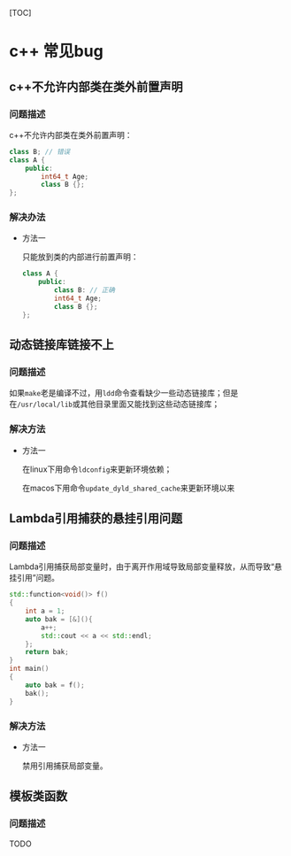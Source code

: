 [TOC]

# c++ 常见bug



## c++不允许内部类在类外前置声明

### 问题描述

c++不允许内部类在类外前置声明：

```c++
class B; // 错误
class A {
    public:
        int64_t Age;
        class B {};
};
```

### 解决办法

- 方法一

  只能放到类的内部进行前置声明：

  ```c++
  class A {
      public:
          class B: // 正确
          int64_t Age;
          class B {};
  };
  ```

  

## 动态链接库链接不上

### 问题描述

如果`make`老是编译不过，用`ldd`命令查看缺少一些动态链接库；但是在`/usr/local/lib`或其他目录里面又能找到这些动态链接库；

### 解决方法

- 方法一

  在linux下用命令`ldconfig`来更新环境依赖；
  
  在macos下用命令`update_dyld_shared_cache`来更新环境以来



## Lambda引用捕获的悬挂引用问题

### 问题描述

Lambda引用捕获局部变量时，由于离开作用域导致局部变量释放，从而导致“悬挂引用”问题。

```c++
std::function<void()> f()
{
    int a = 1;
    auto bak = [&](){
        a++;
        std::cout << a << std::endl;
    };
    return bak;
}
int main()
{
    auto bak = f();
    bak();
}
```

### 解决方法

- 方法一

  禁用引用捕获局部变量。

  
  
## 模板类函数

### 问题描述

TODO
